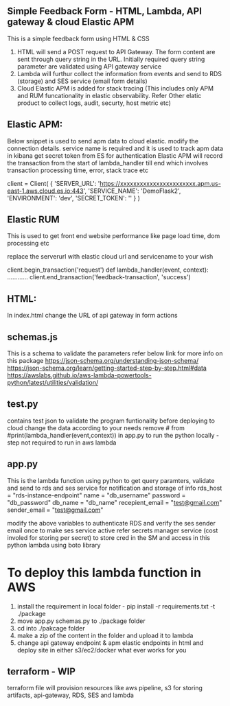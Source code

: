 ## Simple Feedback Form - HTML, Lambda, API gateway & cloud Elastic APM

This is a simple feedback form using HTML & CSS 
1. HTML will send a POST request to API Gateway. The form content are sent through query string in the URL. Initially required query string parameter are validated using API gateway service
2. Lambda will furthur collect the information from events and send to RDS (storage) and SES service (email form details)
3. Cloud Elastic APM is added for stack tracing (This includes only APM and RUM funcationality in elastic observability. Refer Other elatic product to collect logs, audit, securty, host metric etc)

## Elastic APM: 
Below snippet is used to send apm data to cloud elastic. modify the connection details.
service name is required and it is used to track apm data in kibana 
get secret token from ES for authentication
Elastic APM will record the transaction from the start of lambda_handler till end which involves transaction processing time, error, stack trace etc

client = Client(
    {
        'SERVER_URL': 'https://xxxxxxxxxxxxxxxxxxxxxxx.apm.us-east-1.aws.cloud.es.io:443',
        'SERVICE_NAME': 'DemoFlask2',
        'ENVIRONMENT': 'dev',
        'SECRET_TOKEN': ''
    }
)

## Elastic RUM
This is used to get front end website performance like page load time, dom processing etc
<script>
  elasticApm.init({
    serviceName: 'feedback-rum',
    serverUrl: 'https://xxxxxxxxxxxxxxxxxxxxxxxxxxx.apm.us-east-1.aws.cloud.es.io:443',
  })
</script>
replace the serverurl with elastic cloud url and servicename to your wish

client.begin_transaction('request')
def lambda_handler(event, context):
    ............
client.end_transaction('feedback-transaction', 'success')

## HTML: 
In index.html change the URL of api gateway in form actions 
<div class="enquiry_form">
  <form action="https://xxxxxxxxxxxxxxxxxxxxxx-api-endpoint.com">

## schemas.js 
This is a schema to validate the parameters 
refer below link for more info on this package 
https://json-schema.org/understanding-json-schema/
https://json-schema.org/learn/getting-started-step-by-step.html#data
https://awslabs.github.io/aws-lambda-powertools-python/latest/utilities/validation/

## test.py
contains test json to validate the program funtionality before deploying to cloud 
change the data according to your needs 
remove # from #print(lambda_handler(event,context)) in app.py to run the python locally - step not required to run in aws lambda

## app.py
This is the lambda function using python to get query paramters, validate and send to rds and ses service for notification and storage of info
rds_host  = "rds-instance-endpoint"
name = "db_username"
password = "db_password"
db_name = "db_name"
recepient_email = "test@gmail.com"
sender_email = "test@gmail.com"

modify the above variables to authenticate RDS and verify the ses sender email once to make ses service active
refer secrets manager service (cost involed for storing per secret) to store cred in the SM and access in this python lambda using boto library  

# To deploy this lambda function in AWS
1. install the requirement in local folder - pip install -r requirements.txt -t ./package
2. move app.py schemas.py to ./package folder
3. cd into ./pakcage folder
4. make a zip of the content in the folder and upload it to lambda
5. change api gateway endpoint & apm elastic endpoints in html and deploy site in either s3/ec2/docker what ever works for you 

## terraform - WIP
terraform file will provision resources like aws pipeline, s3 for storing artifacts, api-gateway, RDS, SES and lambda